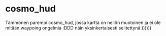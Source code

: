 # cosmo_hud
Tämmönen parempi cosmo_hud, jossa kartta on neliön muotoinen ja ei ole mitään waypoing ongelmia :DDD näin yksinkertaisesti selitettynä:))))))
